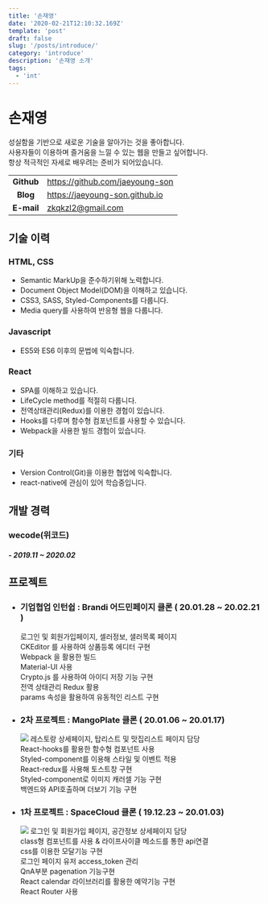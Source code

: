 ```yaml
---
title: '손재영'
date: '2020-02-21T12:10:32.169Z'
template: 'post'
draft: false
slug: '/posts/introduce/'
category: 'introduce'
description: '손재영 소개'
tags:
  - 'int'
---
```


# 손재영

성실함을 기반으로 새로운 기술을 알아가는 것을 좋아합니다.  
사용자들이 이용하며 즐거움을 느낄 수 있는 웹을 만들고 싶어합니다.  
항상 적극적인 자세로 배우려는 준비가 되어있습니다.

|            |                                 |
| :--------: | ------------------------------- |
| **Github** | https://github.com/jaeyoung-son |
|  **Blog**  | https://jaeyoung-son.github.io  |
| **E-mail** | zkqkzl2@gmail.com               |

## 기술 이력

### HTML, CSS

- Semantic MarkUp을 준수하기위해 노력합니다.
- Document Object Model(DOM)을 이해하고 있습니다.
- CSS3, SASS, Styled-Components를 다룹니다.
- Media query를 사용하여 반응형 웹을 다룹니다.

### Javascript

- ES5와 ES6 이후의 문법에 익숙합니다.

### React

- SPA를 이해하고 있습니다.
- LifeCycle method를 적절히 다룹니다.
- 전역상태관리(Redux)를 이용한 경험이 있습니다.
- Hooks를 다루며 함수형 컴포넌트를 사용할 수 있습니다.
- Webpack을 사용한 빌드 경험이 있습니다.

### 기타

- Version Control(Git)을 이용한 협업에 익숙합니다.
- react-native에 관심이 있어 학습중입니다.

## 개발 경력

### wecode(위코드)

##### - 2019.11 ~ 2020.02

## 프로젝트

- ### 기업협업 인턴쉽 : Brandi 어드민페이지 클론 ( 20.01.28 ~ 20.02.21 )

  로그인 및 회원가입페이지, 셀러정보, 샐러목록 페이지  
  CKEditor 를 사용하여 상품등록 에디터 구현  
  Webpack 을 활용한 빌드  
  Material-UI 사용  
  Crypto.js 를 사용하여 아이디 저장 기능 구현  
  전역 상태관리 Redux 활용  
  params 속성을 활용하여 유동적인 리스트 구현

- ### 2차 프로젝트 : MangoPlate 클론 ( 20.01.06 ~ 20.01.17)

  ![](https://images.velog.io/images/zkqkzl2/post/94b4a672-062d-41fe-9ae0-4a5350528fc1/%E1%84%86%E1%85%A1%E1%86%BC%E1%84%91%E1%85%B3%E1%86%AF%E1%84%8F%E1%85%A9%E1%86%AF%E1%84%85%E1%85%A1%E1%84%8C%E1%85%AE.png)
  레스토랑 상세페이지, 탑리스트 및 맛집리스트 페이지 담당  
  React-hooks를 활용한 함수형 컴포넌트 사용  
  Styled-component를 이용해 스타일 및 이벤트 적용  
  React-redux를 사용해 토스트창 구현  
  Styled-component로 이미지 캐러셀 기능 구현  
  백엔드와 API호출하며 더보기 기능 구현

- ### 1차 프로젝트 : SpaceCloud 클론 ( 19.12.23 ~ 20.01.03)
  ![](https://images.velog.io/images/zkqkzl2/post/3311e85c-2e15-440f-9e39-462b7d2b9bce/%E1%84%89%E1%85%B3%E1%84%8F%E1%85%B3%E1%86%AF%E1%84%8F%E1%85%A9%E1%86%AF%E1%84%85%E1%85%A1%E1%84%8C%E1%85%AE.png)
  로그인 및 회원가입 페이지, 공간정보 상세페이지 담당  
  class형 컴포넌트를 사용 & 라이프사이클 메소드를 통한 api연결  
  css를 이용한 모달기능 구현  
  로그인 페이지 유저 access_token 관리  
  QnA부분 pagenation 기능구현  
  React calendar 라이브러리를 활용한 예약기능 구현  
  React Router 사용
